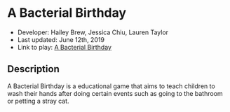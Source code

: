 # A Bacterial Birthday
- Developer: Hailey Brew, Jessica Chiu, Lauren Taylor
- Last updated: June 12th, 2019
- Link to play: [A Bacterial Birthday](https://chiujess.github.io/bacterial-birthday/)

## Description
A Bacterial Birthday is a educational game that aims to teach children to wash their hands after doing certain events such as going to the bathroom or petting a stray cat.
